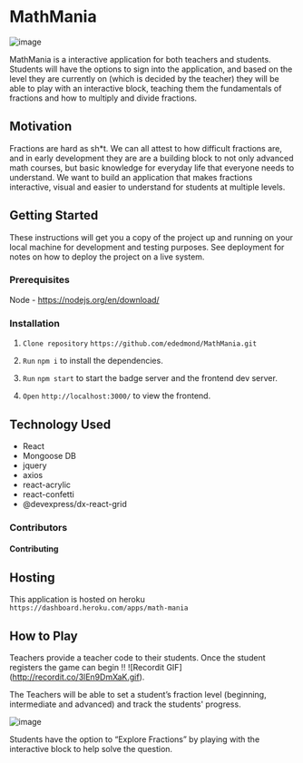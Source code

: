 # MathMania

![image](https://user-images.githubusercontent.com/45190468/57975733-16272000-799d-11e9-9c9d-beacfa8b5865.png)

MathMania is a interactive application for both teachers and students. Students will have the options to sign into the application, and based on the level they are currently on (which is decided by the teacher) they will be able to play with an interactive block, teaching them the fundamentals of fractions and how to multiply and divide fractions.

## Motivation

Fractions are hard as sh*t. We can all attest to how difficult fractions are, and in early development they are are a building block to not only advanced math courses, but basic knowledge for everyday life that everyone needs to understand. We want to build an application that makes fractions interactive, visual and easier to understand for students at multiple levels.

## Getting Started

These instructions will get you a copy of the project up and running on your local machine for development and testing purposes. See deployment for notes on how to deploy the project on a live system.

### Prerequisites

Node - https://nodejs.org/en/download/

### Installation

1. ```Clone repository``` ```https://github.com/ededmond/MathMania.git```

2. ```Run``` ```npm i``` to install the dependencies.

3. ```Run``` ```npm start``` to start the badge server and the frontend dev server.

4. ```Open``` ```http://localhost:3000/``` to view the frontend.

## Technology Used

- React
- Mongoose DB
- jquery
- axios
- react-acrylic
- react-confetti
- @devexpress/dx-react-grid

### Contributors

#### Contributing

## Hosting

This application is hosted on heroku ```https://dashboard.heroku.com/apps/math-mania```

## How to Play

Teachers provide a teacher code to their students.  Once the student registers the game can begin !! ![Recordit GIF] (http://recordit.co/3lEn9DmXaK.gif).  

The Teachers will be able to set a student’s fraction level (beginning, intermediate and advanced) and track the students' progress.  

![image](https://user-images.githubusercontent.com/45190468/57975740-37880c00-799d-11e9-9a60-e31b0bc661e3.png)

Students have the option to “Explore Fractions” by playing with the interactive block to help solve the question.  